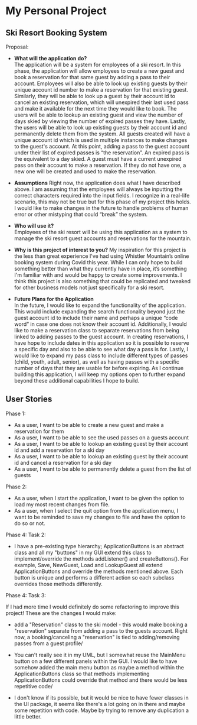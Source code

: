 # My Personal Project

## Ski Resort Booking System

Proposal:

- **What will the application do?**  
  The application will be a system for employees of a ski resort. In this phase, the application will allow employees to
  create a new guest and book a reservation for that same guest by adding a pass to their account. Employees will also
  be able to look up existing guests by their unique account id number to make a reservation for that existing guest.
  Similarly, they will be able to look up a guest by their account id to cancel an existing reservation, which will
  unexpired their last used pass and make it available for the next time they would like to book. The users will be able
  to lookup an existing guest and view the number of days skied by viewing the number of expired passes they have.
  Lastly, the users will be able to look up existing guests by their account id and permanently delete them from the
  system. All guests created will have a unique account id which is used in multiple instances to make changes to the
  guest's account. At this point, adding a pass to the guest account under their list of expired passes is “the
  reservation”. An expired pass is the equivalent to a day skied. A guest must have a current unexpired pass on their
  account to make a reservation. If they do not have one, a new one will be created and used to make the reservation.


- **Assumptions**
  Right now, the application does what I have described above. I am assuming that the employees will always be inputting
  the correct characters required into the input fields. I recognize in a real-life scenario, this may not be true but
  for this phase of my project this holds. I would like to make changes in the future to handle problems of human error
  or other mistyping that could “break” the system.


- **Who will use it?**  
  Employees of the ski resort will be using this application as a system to manage the ski resort guest accounts and
  reservations for the mountain.


- **Why is this project of interest to you?**
  My inspiration for this project is the less than great experience I've had using Whistler Mountain’s online booking
  system during Covid this year. While I can only hope to build something better than what they currently have in place,
  it’s something I'm familiar with and would be happy to create some improvements. I think this project is also
  something that could be replicated and tweaked for other business models not just specifically for a ski resort.


- **Future Plans for the Application**  
  In the future, I would like to expand the functionality of the application. This would include expanding the search
  functionality beyond just the guest account id to include their name and perhaps a unique “code word” in case one does
  not know their account id. Additionally, I would like to make a reservation class to separate reservations from being
  linked to adding passes to the guest account. In creating reservations, I have hope to include dates in this
  application so it is possible to reserve a specific day and also to be able to see what day a pass is for. Lastly, I
  would like to expand my pass class to include different types of passes (child, youth, adult, senior), as well as
  having passes with a specific number of days that they are usable for before expiring. As I continue building this
  application, I will keep my options open to further expand beyond these additional capabilities I hope to build.

## User Stories

Phase 1:

- As a user, I want to be able to create a new guest and make a reservation for them
- As a user, I want to be able to see the used passes on a guests account
- As a user, I want to be able to lookup an existing guest by their account id and add a reservation for a ski day
- As a user, I want to be able to lookup an existing guest by their account id and cancel a reservation for a ski day
- As a user, I want to be able to permanently delete a guest from the list of guests

Phase 2: 
- As a user, when I start the application, I want to be given the option to load my most recent changes from file.
- As a user, when I select the quit option from the application menu, I want to be reminded to save my changes to 
  file and have the option to do so or not.
  
Phase 4: Task 2:

- I have a pre-existing type hierarchy; ApplicationButtons is an abstract class and all my "buttons" in
  my GUI extend this class to implement/override the methods addListener() and createButtons(). For example, Save,
  NewGuest, Load and LookupGuest all extend ApplicationButtons and override the methods mentioned above.  Each button
  is unique and performs a different action so each subclass overrides those methods differently.  

Phase 4: Task 3:

If I had more time I would definitely do some refactoring to improve this project! These are the changes I would make:

- add a "Reservation" class to the ski model - this would make booking a "reservation" separate from adding a pass to 
  the guests account.  Right now, a booking/canceling a "reservation" is tied to adding/removing passes from a guest 
  profile/
  
- You can't really see it in my UML, but I somewhat reuse the MainMenu button on a few different panels within the GUI.
  I would like to have somehow added the main menu button as maybe a method within the ApplicationButtons class so that 
  methods implementing ApplicationButtons could override that method and there would be less repetitive code/
  
- I don't know if its possible, but it would be nice to have fewer classes in the UI package, it seems like there's a
  lot going on in there and maybe some repetition with code.  Maybe by trying to remove any duplication a little better.



